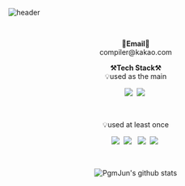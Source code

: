 ![header](https://capsule-render.vercel.app/api?type=wave&color=auto&height=300&section=header&text=WonukCha&fontSize=90)

<br>

<p align="center">
<Strong>📧Email📧</Strong><br>compiler@kakao.com<br>
</p>



<p align="center">
    <Strong>⚒️Tech Stack⚒️</Strong><br>
    💡used as the main
</p>

<p align="center" display="inline-block">
  <img src="https://img.shields.io/badge/C-A8B9CC?style=flat-square&logo=C&logoColor=white"/></a>&nbsp 
  <img src="https://img.shields.io/badge/C++-00599C?style=flat-square&logo=C%2B%2B&logoColor=white"/></a>&nbsp 
</p><br>

<p align="center">
    💡used at least once
</p>

<p align="center" display="inline-block">
    <img src="https://img.shields.io/badge/CSharp-#99CC00?style=for-the-badge&logo=SpringBoot&logoColor=white"></a>&nbsp
    <img src="https://img.shields.io/badge/Python-#3776AB?style=for-the-badge&logo=Python&logoColor=white"> </a>&nbsp
    <img src="https://img.shields.io/badge/Mysql-#4479A1?style=flat-square&logo=MySql&logoColor=white"/></a>&nbsp 
    <img src="https://img.shields.io/badge/Redis-#DC382D?style=for-the-badge&logo=Amazon AWS&logoColor=white"></a>&nbsp
</p>

<br>

<div align=center>

![PgmJun's github stats](https://github-readme-stats.vercel.app/api?username=WonukCha&show_icons=true)
